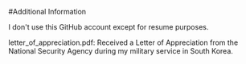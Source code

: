 #Additional Information

I don't use this GitHub account except for resume purposes.

letter_of_appreciation.pdf: Received a Letter of Appreciation from the National Security Agency during my military service in South Korea.


